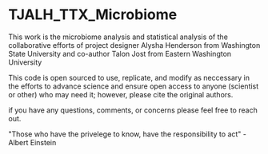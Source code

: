# TJALH_TTX_Microbiome
This work is the microbiome analysis and statistical analysis of the collaborative efforts of project designer Alysha Henderson from Washington State University and co-author Talon Jost from Eastern Washington University

This code is open sourced to use, replicate, and modify as neccessary in the efforts to advance science and ensure open access to anyone (scientist or other) who may need it; however, please cite the original authors.

if you have any questions, comments, or concerns please feel free to reach out. 

"Those who have the privelege to know, have the responsibility to act" -Albert Einstein 

